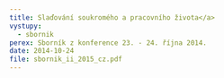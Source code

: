 ```yaml
---
title: Slaďování soukromého a pracovního života</a>
vystupy:
  - sbornik
perex: Sborník z konference 23. - 24. října 2014.
date: 2014-10-24
file: sbornik_ii_2015_cz.pdf
---
```

